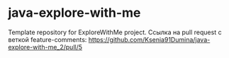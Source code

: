 # java-explore-with-me
Template repository for ExploreWithMe project.
Ссылка на pull request с веткой feature-comments:
https://github.com/Ksenia91Dumina/java-explore-with-me_2/pull/5
